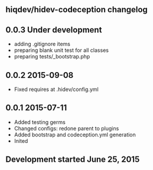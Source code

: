 hiqdev/hidev-codeception changelog
----------------------------------

## 0.0.3 Under development

- adding .gitignore items
- preparing blank unit test for all classes
- preparing tests/_bootstrap.php

## 0.0.2 2015-09-08

- Fixed requires at .hidev/config.yml

## 0.0.1 2015-07-11

- Added testing germs
- Changed configs: redone parent to plugins
- Added bootstrap and codeception.yml generation
- Inited

## Development started June 25, 2015


